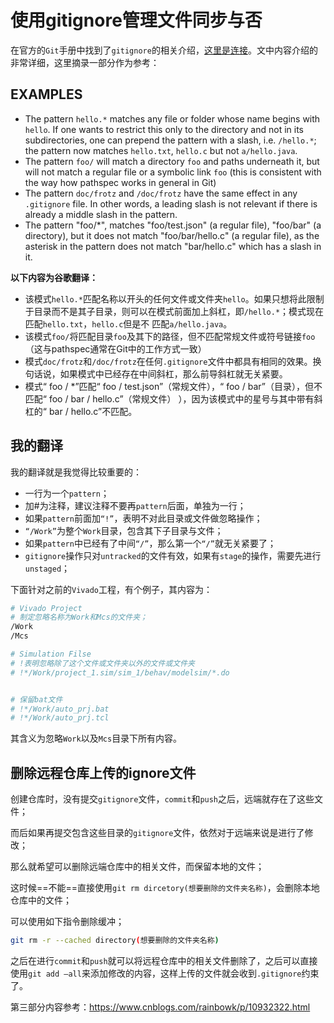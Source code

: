 # 使用gitignore管理文件同步与否

在官方的`Git`手册中找到了`gitignore`的相关介绍，[这里是连接](https://git-scm.com/docs/gitignore)。文中内容介绍的非常详细，这里摘录一部分作为参考：

## EXAMPLES

- The pattern `hello.*` matches any file or folder whose name begins with `hello`. If one wants to restrict this only to the directory and not in its subdirectories, one can prepend the pattern with a slash, i.e. `/hello.*`; the pattern now matches `hello.txt`, `hello.c` but not `a/hello.java`.
- The pattern `foo/` will match a directory `foo` and paths underneath it, but will not match a regular file or a symbolic link `foo` (this is consistent with the way how pathspec works in general in Git)
- The pattern `doc/frotz` and `/doc/frotz` have the same effect in any `.gitignore` file. In other words, a leading slash is not relevant if there is already a middle slash in the pattern.
- The pattern "foo/*", matches "foo/test.json" (a regular file), "foo/bar" (a directory), but it does not match "foo/bar/hello.c" (a regular file), as the asterisk in the pattern does not match "bar/hello.c" which has a slash in it.

**以下内容为谷歌翻译：**

- 该模式`hello.*`匹配名称以开头的任何文件或文件夹`hello`。如果只想将此限制于目录而不是其子目录，则可以在模式前面加上斜杠，即`/hello.*`；模式现在匹配`hello.txt`，`hello.c`但是不 匹配`a/hello.java`。
- 该模式`foo/`将匹配目录`foo`及其下的路径，但不匹配常规文件或符号链接`foo`（这与pathspec通常在Git中的工作方式一致）
- 模式`doc/frotz`和`/doc/frotz`在任何`.gitignore`文件中都具有相同的效果。换句话说，如果模式中已经存在中间斜杠，那么前导斜杠就无关紧要。
- 模式“ foo / *”匹配“ foo / test.json”（常规文件），“ foo / bar”（目录），但不匹配“ foo / bar / hello.c”（常规文件） ），因为该模式中的星号与其中带有斜杠的“ bar / hello.c”不匹配。

## 我的翻译

我的翻译就是我觉得比较重要的：

- 一行为一个`pattern`；
- 加\#为注释，建议注释不要再`pattern`后面，单独为一行；
- 如果`pattern`前面加`“!”`，表明不对此目录或文件做忽略操作；
- `“/Work”`为整个`Work`目录，包含其下子目录与文件；
- 如果`pattern`中已经有了中间`“/”`，那么第一个`“/”`就无关紧要了；
- `gitignore`操作只对`untracked`的文件有效，如果有`stage`的操作，需要先进行`unstaged`；

下面针对之前的`Vivado`工程，有个例子，其内容为：

```bash
# Vivado Project
# 制定忽略名称为Work和Mcs的文件夹；
/Work
/Mcs

# Simulation Filse
# !表明忽略除了这个文件或文件夹以外的文件或文件夹
# !*/Work/project_1.sim/sim_1/behav/modelsim/*.do


# 保留bat文件
# !*/Work/auto_prj.bat
# !*/Work/auto_prj.tcl

```

其含义为忽略`Work`以及`Mcs`目录下所有内容。

## 删除远程仓库上传的ignore文件

创建仓库时，没有提交`gitignore`文件，`commit`和`push`之后，远端就存在了这些文件；

而后如果再提交包含这些目录的`gitignore`文件，依然对于远端来说是进行了修改；

那么就希望可以删除远端仓库中的相关文件，而保留本地的文件；

这时候==不能==直接使用`git rm dircetory(想要删除的文件夹名称)`，会删除本地仓库中的文件；

可以使用如下指令删除缓冲；

```bash
git rm -r --cached directory(想要删除的文件夹名称)
```

之后在进行`commit`和`push`就可以将远程仓库中的相关文件删除了，之后可以直接使用`git add –all`来添加修改的内容，这样上传的文件就会收到`.gitignore`约束了。

第三部分内容参考：https://www.cnblogs.com/rainbowk/p/10932322.html